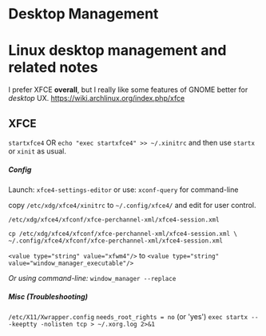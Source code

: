 # Desktop Management
Linux desktop management and related notes
==============================================================================
I prefer XFCE **overall**, but I really like some features of GNOME better for
*desktop* UX. 
<https://wiki.archlinux.org/index.php/xfce>
## XFCE

`startxfce4` OR `echo "exec startxfce4" >> ~/.xinitrc` and then use `startx`
or `xinit` as usual.

##### Config
Launch: `xfce4-settings-editor`
or use: `xconf-query` for command-line

copy `/etc/xdg/xfce4/xinitrc` to `~/.config/xfce4/` and edit for user control.

`/etc/xdg/xfce4/xfconf/xfce-perchannel-xml/xfce4-session.xml`

`cp /etc/xdg/xfce4/xfconf/xfce-perchannel-xml/xfce4-session.xml \
~/.config/xfce4/xfconf/xfce-perchannel-xml/xfce4-session.xml`

`<value type="string" value="xfwm4"/>`
to
`<value type="string" value="window_manager_executable"/>`

*Or using command-line:*
`window_manager --replace`

##### Misc (Troubleshooting)
`/etc/X11/Xwrapper.config` `needs_root_rights = no` (or 'yes')
`exec startx -- -keeptty -nolisten tcp > ~/.xorg.log 2>&1`
